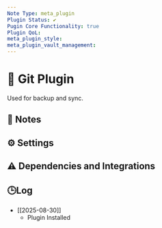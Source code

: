 ```yaml
---
Note Type: meta_plugin
Plugin Status: ✔️
Pugin Core Functionality: true
Plugin QoL:
meta_plugin_style:
meta_plugin_vault_management:
---
```

# 🔌 Git Plugin

Used for backup and sync.

## 📝 Notes

## ⚙️ Settings

## ⚠️ Dependencies and Integrations

## 🕒Log

- [[2025-08-30]]
	- Plugin Installed
